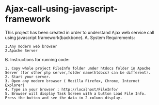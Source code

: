 Ajax-call-using-javascript-framework
====================================

This project has been created in order to understand Ajax web service call using javascript framework(backbone). 
A. System Requirements:

    1.Any modern web browser
	2.Apache Server


B. Instructions for running code: 

	1. Copy whole project FileInfo folder under htdocs folder in Apache Server (for other php server,folder name(htdocs) can be different).		
	2. Start your server.
	3. Open any modern browser ( Mozilla Firefox, Chrome, Internet Explorer) 
	4. Type in your browser : http://localhost/FileInfo/
	5. Browser will display Task Screen with a button Load File Info. Press the button and see the data in 2-column display. 
